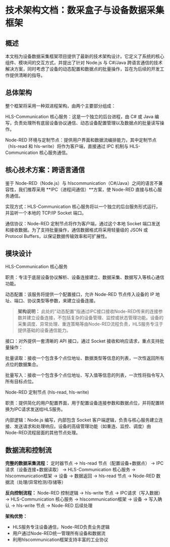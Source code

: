 # 技术架构文档：数采盒子与设备数据采集框架

## 概述
本文档为设备数据采集框架项目提供了最新的技术架构设计。它定义了系统的核心组件、模块间的交互方式，并提出了针对 Node.js 与 C#/Java 跨语言通信的技术解决方案，同时考虑了设备的动态配置和数据点的批量操作，旨在为后续的开发工作提供清晰的指导。

## 总体架构
整个框架将采用一种双进程架构，由两个主要部分组成：

HLS-Communication 核心服务：这是一个独立的后台进程，由 C# 或 Java 编写，负责处理所有底层设备协议通信、动态设备配置管理以及数据点的批量读写操作。

Node-RED 环境与定制节点：提供用户界面和数据流编排能力，其中定制节点（hls-read 和 hls-write）将作为客户端，直接通过 IPC 机制与 HLS-Communication 核心服务通信。

## 核心技术方案：跨语言通信
鉴于 Node-RED（Node.js）与 hlscommunication（C#/Java）之间的语言不兼容性，我们推荐采用 **IPC（进程间通信）**方案，使 Node-RED 直接与核心服务通信。

实现方式：HLS-Communication 核心服务将以一个独立的后台服务形式运行，并监听一个本地的 TCP/IP Socket 端口。

通信协议：Node-RED 定制节点将作为客户端，通过这个本地 Socket 端口发送和接收数据。为了支持批量操作，通信数据格式将采用轻量级的 JSON 或 Protocol Buffers，以保证数据传输效率和可扩展性。

## 模块设计
HLS-Communication 核心服务

职责：专注于底层设备协议解析、设备连接建立、数据采集、数据写入等核心通信功能。

动态配置：该服务将提供一个配置接口，允许 Node-RED 节点传入设备的 IP 地址、端口、协议类型等参数，来建立设备连接。

> **架构说明：** 此处的"动态配置"指通过IPC接口接收Node-RED传来的连接参数并建立设备连接，不包括复杂的设备管理、监控或状态管理功能。设备的采集调度、异常处理、重连策略等由Node-RED流程负责，HLS服务专注于提供基础的设备通信能力。

接口：对外提供一套清晰的 API 接口，通过 Socket 接收和响应请求，重点支持批量操作：

批量读取：接收一个包含多个点位地址、数据类型等信息的列表，一次性返回所有点位的数据集合。

批量写入：接收一个包含多个点位地址、写入值等信息的列表，一次性将指令写入所有目标点位。

Node-RED 定制节点 (hls-read, hls-write)

职责：提供简化的用户配置界面，用于配置设备连接参数和数据点位，并将配置转换为IPC请求发送给HLS服务。

内部逻辑：Node.js 编写，内部包含 Socket 客户端逻辑，负责与核心服务建立连接、发送请求和处理响应。设备的高级管理功能（如重连、监控、调度）由Node-RED流程层面的其他节点处理。

## 数据流和控制流

**完整的数据采集流程：**
定时器节点 → hls-read 节点（配置设备+数据点） → IPC请求（设备连接+数据读取） → HLS-Communication 核心服务 → hlscommunication框架 → 设备 → 数据返回 → hls-read 节点 → Node-RED 数据流（处理/异常检测/存储等）

**反向控制流程：**
Node-RED 控制逻辑 → hls-write 节点 → IPC请求（写入数据） → HLS-Communication 核心服务 → hlscommunication框架 → 设备 → 写入确认 → hls-write 节点 → Node-RED 后续处理

**架构优势：**
- HLS服务专注设备通信，Node-RED负责业务逻辑
- 用户通过Node-RED统一管理所有设备和数据流
- 利用hlscommunication框架支持丰富的工业协议